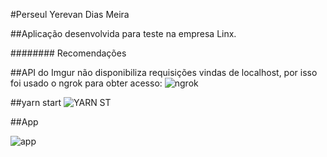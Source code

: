 #Perseul Yerevan Dias Meira

##Aplicação desenvolvida para teste na empresa Linx.

######## Recomendações

##API do Imgur não disponibiliza requisições vindas de localhost, por isso foi usado o ngrok para obter acesso:
![ngrok](https://user-images.githubusercontent.com/53841377/128655333-087d5548-bac8-4d50-b822-33a69f54c062.png)

##yarn start
![YARN ST](https://user-images.githubusercontent.com/53841377/128655527-9c601efe-8e7d-4fff-aed2-72264e9ce7f9.png)

##App

![app](https://user-images.githubusercontent.com/53841377/128656287-60a5a6f5-434c-4ad9-a553-6d40fbdfe238.png)

